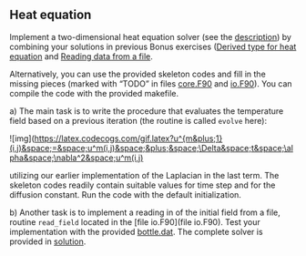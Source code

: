 ## Heat equation
Implement a two-dimensional heat equation solver (see the 
[description](heat-equation.md)) by combining your solutions in
previous Bonus exercises ([Derived type for heat
equation](../derived-types-heat) and [Reading data from a
file](../io).

Alternatively, you can use the provided skeleton codes and fill in the
missing pieces (marked with “TODO” in files [core.F90](core.F90) and [io.F90](io.F90)).
You can compile the code with the provided makefile.

a) The main task is to write the procedure that evaluates the temperature field
based on a previous iteration (the routine is called `evolve` here):

<!-- Equation
u^{m+1}(i,j) = u^m(i,j) + \Delta t \alpha \nabla^2 u^m(i,j)
-->
![img](https://latex.codecogs.com/gif.latex?u^{m&plus;1}(i,j)&space;=&space;u^m(i,j)&space;&plus;&space;\Delta&space;t&space;\alpha&space;\nabla^2&space;u^m(i,j)

utilizing our earlier implementation of the Laplacian in the last term.
The skeleton codes readily contain suitable values for time step and for 
the diffusion constant. Run the code with the default initialization.

b) Another task is to implement a reading in of the initial field from a file, 
routine `read_field` located in the [file io.F90](file io.F90). Test your 
implementation with the provided [bottle.dat](bottle.dat).
The complete solver is provided in [solution](solution).

